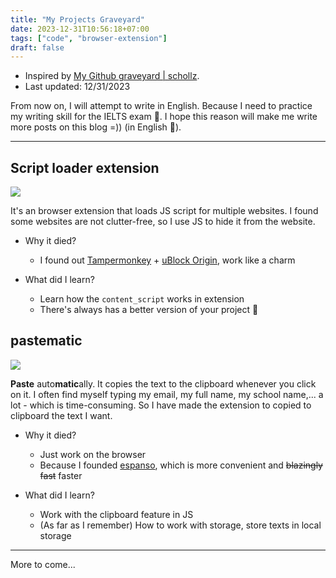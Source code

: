 ```yaml
---
title: "My Projects Graveyard"
date: 2023-12-31T10:56:18+07:00
tags: ["code", "browser-extension"]
draft: false
---
```


- Inspired by [My Github graveyard | schollz](https://schollz.com/tinker/graveyard/).
- Last updated: 12/31/2023

From now on, I will attempt to write in English. Because I need to practice my writing skill for the IELTS exam 🥲. I hope this reason will make me write more posts on this blog =)) (in English 🥲).

---

## Script loader extension

![](/projects_graveyard/script.png)

It's an browser extension that loads JS script for multiple websites. I found 
some websites are not clutter-free, so I use JS to hide it from the website.

- Why it died?
    - I found out [Tampermonkey](https://www.tampermonkey.net/) + [uBlock Origin](https://ublockorigin.com), work like a charm

- What did I learn?
    - Learn how the `content_script` works in extension
    - There's always has a better version of your project 🥲


## pastematic

![](/projects_graveyard/pastematic.png)

**Paste** auto**matic**ally. It copies the text to the clipboard whenever you click on it. I often find 
myself typing my email, my full name, my school name,... a lot - which is 
time-consuming. So I have made the extension to copied to clipboard the text I want.

- Why it died? 
    - Just work on the browser
    - Because I founded [espanso](https://github.com/espanso/espanso), which is more convenient and ~~blazingly fast~~ faster

- What did I learn?
    - Work with the clipboard feature in JS
    - (As far as I remember) How to work with storage, store texts in local storage

---

More to come...